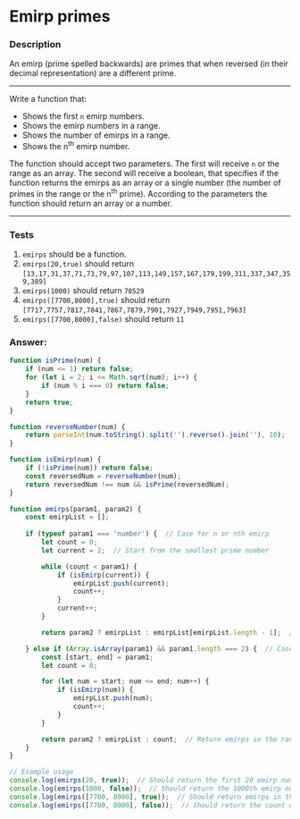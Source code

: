 # Emirp primes

### Description

An emirp (prime spelled backwards) are primes that when reversed (in their decimal representation) are a different prime.

---

Write a function that:

- Shows the first `n` emirp numbers.
- Shows the emirp numbers in a range.
- Shows the number of emirps in a range.
- Shows the n<sup>th</sup> emirp number.

The function should accept two parameters. The first will receive `n` or the range as an array. The second will receive a boolean, that specifies if the function returns the emirps as an array or a single number (the number of primes in the range or the n<sup>th</sup> prime). According to the parameters the function should return an array or a number.

---

### Tests

1. `emirps` should be a function.
2. `emirps(20,true)` should return `[13,17,31,37,71,73,79,97,107,113,149,157,167,179,199,311,337,347,359,389]`
3. `emirps(1000)` should return `70529`
4. `emirps([7700,8000],true)` should return `[7717,7757,7817,7841,7867,7879,7901,7927,7949,7951,7963]`
5. `emirps([7700,8000],false)` should return `11`

### Answer:

```javascript
function isPrime(num) {
    if (num <= 1) return false;
    for (let i = 2; i <= Math.sqrt(num); i++) {
        if (num % i === 0) return false;
    }
    return true;
}

function reverseNumber(num) {
    return parseInt(num.toString().split('').reverse().join(''), 10);
}

function isEmirp(num) {
    if (!isPrime(num)) return false;
    const reversedNum = reverseNumber(num);
    return reversedNum !== num && isPrime(reversedNum);
}

function emirps(param1, param2) {
    const emirpList = [];
    
    if (typeof param1 === 'number') {  // Case for n or nth emirp
        let count = 0;
        let current = 2;  // Start from the smallest prime number

        while (count < param1) {
            if (isEmirp(current)) {
                emirpList.push(current);
                count++;
            }
            current++;
        }

        return param2 ? emirpList : emirpList[emirpList.length - 1];  // Return as array or nth emirp

    } else if (Array.isArray(param1) && param1.length === 2) {  // Case for range
        const [start, end] = param1;
        let count = 0;

        for (let num = start; num <= end; num++) {
            if (isEmirp(num)) {
                emirpList.push(num);
                count++;
            }
        }

        return param2 ? emirpList : count;  // Return emirps in the range as array or count
    }
}

// Example usage
console.log(emirps(20, true));  // Should return the first 20 emirp numbers
console.log(emirps(1000, false));  // Should return the 1000th emirp number
console.log(emirps([7700, 8000], true));  // Should return emirps in that range as an array
console.log(emirps([7700, 8000], false));  // Should return the count of emirps in that range
```